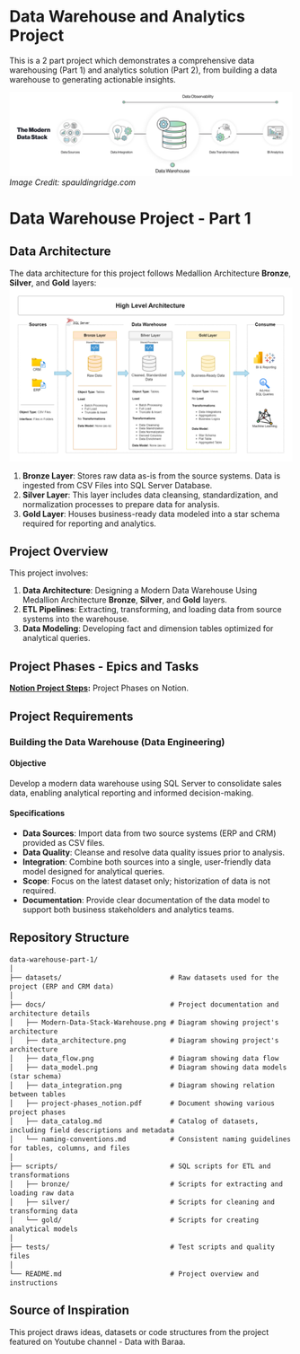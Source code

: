 # Data Warehouse and Analytics Project

This is a 2 part project which demonstrates a comprehensive data warehousing (Part 1) and analytics solution (Part 2), from building a data warehouse to generating actionable insights. 

![Modern Data Stack Warehouse](docs/Modern-Data-Stack-Warehouse.png)
*Image Credit: spauldingridge.com*

# Data Warehouse Project - Part 1

## Data Architecture

The data architecture for this project follows Medallion Architecture **Bronze**, **Silver**, and **Gold** layers:
![Data Architecture](docs/data_architecture.png)

1. **Bronze Layer**: Stores raw data as-is from the source systems. Data is ingested from CSV Files into SQL Server Database.
2. **Silver Layer**: This layer includes data cleansing, standardization, and normalization processes to prepare data for analysis.
3. **Gold Layer**: Houses business-ready data modeled into a star schema required for reporting and analytics.

## Project Overview

This project involves:

1. **Data Architecture**: Designing a Modern Data Warehouse Using Medallion Architecture **Bronze**, **Silver**, and **Gold** layers.
2. **ETL Pipelines**: Extracting, transforming, and loading data from source systems into the warehouse.
3. **Data Modeling**: Developing fact and dimension tables optimized for analytical queries.

## Project Phases - Epics and Tasks

**[Notion Project Steps](https://www.notion.so/SQL-Data-Warehouse-Project-1c13f4db0b7e80b9adcaf107b9417f41?pvs=4):** Project Phases on Notion.

## Project Requirements

### Building the Data Warehouse (Data Engineering)

#### Objective
Develop a modern data warehouse using SQL Server to consolidate sales data, enabling analytical reporting and informed decision-making.

#### Specifications
- **Data Sources**: Import data from two source systems (ERP and CRM) provided as CSV files.
- **Data Quality**: Cleanse and resolve data quality issues prior to analysis.
- **Integration**: Combine both sources into a single, user-friendly data model designed for analytical queries.
- **Scope**: Focus on the latest dataset only; historization of data is not required.
- **Documentation**: Provide clear documentation of the data model to support both business stakeholders and analytics teams.

## Repository Structure
```
data-warehouse-part-1/
│
├── datasets/                           # Raw datasets used for the project (ERP and CRM data)
│
├── docs/                               # Project documentation and architecture details
│   ├── Modern-Data-Stack-Warehouse.png # Diagram showing project's architecture
│   ├── data_architecture.png           # Diagram showing project's architecture
│   ├── data_flow.png                   # Diagram showing data flow 
│   ├── data_model.png                  # Diagram showing data models (star schema)
│   ├── data_integration.png            # Diagram showing relation between tables
│   ├── project-phases_notion.pdf       # Document showing various project phases
│   ├── data_catalog.md                 # Catalog of datasets, including field descriptions and metadata
│   └── naming-conventions.md           # Consistent naming guidelines for tables, columns, and files
│
├── scripts/                            # SQL scripts for ETL and transformations
│   ├── bronze/                         # Scripts for extracting and loading raw data
│   ├── silver/                         # Scripts for cleaning and transforming data
│   └── gold/                           # Scripts for creating analytical models
│
├── tests/                              # Test scripts and quality files
│
└── README.md                           # Project overview and instructions
```

## Source of Inspiration

This project draws ideas, datasets or code structures from the project featured on Youtube channel - Data with Baraa.
